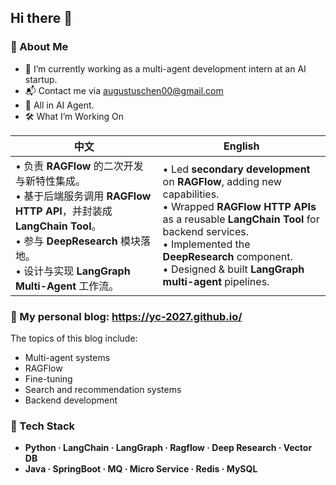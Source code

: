 ## Hi there 👋

<!--
**Omari-00/Omari-00** is a ✨ _special_ ✨ repository because its `README.md` (this file) appears on your GitHub profile.

Here are some ideas to get you started:

- 🔭 I’m currently working on ...
- 🌱 I’m currently learning ...
- 👯 I’m looking to collaborate on ...
- 🤔 I’m looking for help with ...
- 💬 Ask me about ...
- 📫 How to reach me: ...
- 😄 Pronouns: ...
- ⚡ Fun fact: ...
-->

<!-- README.md -->

### 🌟 About Me
* 🔭 I’m currently working as a multi-agent development intern at an AI startup.
* 📬 Contact me via augustuschen00@gmail.com
* 🎯 All in AI Agent.
* 🛠️ What I’m Working On
  
| 中文 | English |
| --- | --- |
| • 负责 **RAGFlow** 的二次开发与新特性集成。<br/>• 基于后端服务调用 **RAGFlow HTTP API**，并封装成 **LangChain Tool**。<br/>• 参与 **DeepResearch** 模块落地。<br/>• 设计与实现 **LangGraph Multi-Agent** 工作流。 | • Led **secondary development** on **RAGFlow**, adding new capabilities.<br/>• Wrapped **RAGFlow HTTP APIs** as a reusable **LangChain Tool** for backend services.<br/>• Implemented the **DeepResearch** component.<br/>• Designed & built **LangGraph multi-agent** pipelines. |


### 📕 My personal blog:  https://yc-2027.github.io/ 

The topics of this blog include:
* Multi-agent systems
* RAGFlow  
* Fine-tuning
* Search and recommendation systems
* Backend development


### 🚀 Tech Stack

- **Python · LangChain · LangGraph · Ragflow · Deep Research · Vector DB**
- **Java · SpringBoot · MQ · Micro Service · Redis · MySQL**


